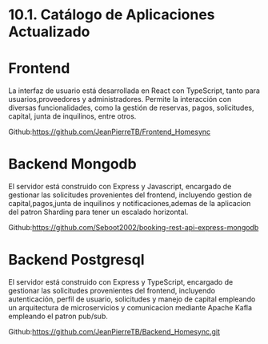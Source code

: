 # 10.1. Catálogo de Aplicaciones Actualizado

# Frontend
La interfaz de usuario está desarrollada en React con TypeScript, tanto para usuarios,proveedores y administradores. Permite la interacción con diversas funcionalidades, como la gestión de reservas, pagos, solicitudes, capital, junta de inquilinos, entre otros.

Github:https://github.com/JeanPierreTB/Frontend_Homesync

# Backend Mongodb
El servidor está construido con Express y Javascript, encargado de gestionar las solicitudes provenientes del frontend, incluyendo gestion de capital,pagos,junta de inquilinos y notificaciones,ademas de la aplicacion del patron Sharding para tener un escalado horizontal.

Github:https://github.com/Seboot2002/booking-rest-api-express-mongodb

# Backend Postgresql
El servidor está construido con Express y TypeScript, encargado de gestionar las solicitudes provenientes del frontend, incluyendo autenticación, perfil de usuario, solicitudes y manejo de capital empleando un arquitectura de microservicios y comunicacion mediante Apache Kafla empleando el patron pub/sub.

Github:https://github.com/JeanPierreTB/Backend_Homesync.git
